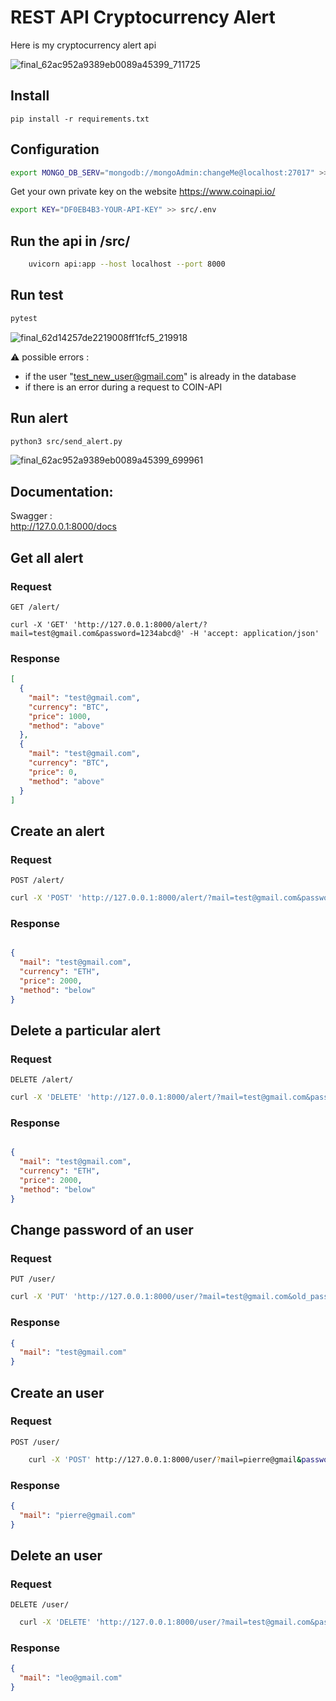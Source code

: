 # REST API Cryptocurrency Alert

Here is my cryptocurrency alert api

![final_62ac952a9389eb0089a45399_711725](https://user-images.githubusercontent.com/55802491/174327793-bef1c4b0-67db-43f0-a0dc-71863a27ed0d.gif)
## Install

    pip install -r requirements.txt 
    

## Configuration

```sh
export MONGO_DB_SERV="mongodb://mongoAdmin:changeMe@localhost:27017" >> src/.env
```

Get your own private key on the website https://www.coinapi.io/

```sh
export KEY="DF0EB4B3-YOUR-API-KEY" >> src/.env
``` 


## Run the api in /src/
```sh
    uvicorn api:app --host localhost --port 8000
```
## Run test
```sh
pytest
```

![final_62d14257de2219008ff1fcf5_219918](https://user-images.githubusercontent.com/55802491/179208426-8eefecde-954a-40eb-bf78-094e9f277732.gif)

:warning: possible errors :
- if the user "test_new_user@gmail.com" is already in the database
- if there is an error during a request to COIN-API

## Run alert

```sh
python3 src/send_alert.py
``` 

![final_62ac952a9389eb0089a45399_699961](https://user-images.githubusercontent.com/55802491/174327828-618faea7-7f34-4b7b-bab1-ad269d474d99.gif)
## Documentation:

Swagger :
<br>
http://127.0.0.1:8000/docs


## Get all alert

### Request

`GET /alert/`

    curl -X 'GET' 'http://127.0.0.1:8000/alert/?mail=test@gmail.com&password=1234abcd@' -H 'accept: application/json'

### Response
```json
[
  {
    "mail": "test@gmail.com",
    "currency": "BTC",
    "price": 1000,
    "method": "above"
  },
  {
    "mail": "test@gmail.com",
    "currency": "BTC",
    "price": 0,
    "method": "above"
  }
]
```
## Create an alert

### Request

`POST /alert/`

```sh
curl -X 'POST' 'http://127.0.0.1:8000/alert/?mail=test@gmail.com&password=1234abcd@&currency=ETH&price=2000&method=below' -H 'accept: application/json' -d ''
```

### Response

```json

{
  "mail": "test@gmail.com",
  "currency": "ETH",
  "price": 2000,
  "method": "below"
}
```

## Delete a particular alert

### Request

`DELETE /alert/`
```sh
curl -X 'DELETE' 'http://127.0.0.1:8000/alert/?mail=test@gmail.com&password=1234abcd@&currency=ETH&price=2000&method=below' -H 'accept: application/json'
```
### Response

```json

{
  "mail": "test@gmail.com",
  "currency": "ETH",
  "price": 2000,
  "method": "below"
}

```

## Change password of an user

### Request

`PUT /user/`
```sh
curl -X 'PUT' 'http://127.0.0.1:8000/user/?mail=test@gmail.com&old_password=1234abcd@&new_password=@1234abcd' -H 'accept: application/json'
```
### Response

```json
{
  "mail": "test@gmail.com"
}
```

## Create an user

### Request

`POST /user/`
```sh
    curl -X 'POST' http://127.0.0.1:8000/user/?mail=pierre@gmail&password=pierre' -H 'accept: application/json' -d ''
```
### Response

```json
{
  "mail": "pierre@gmail.com"
}
```

## Delete an user

### Request

`DELETE /user/`
```sh
  curl -X 'DELETE' 'http://127.0.0.1:8000/user/?mail=test@gmail.com&password=1234abcd@' -H 'accept: application/json'
```
### Response

```json
{
  "mail": "leo@gmail.com"
}
```

